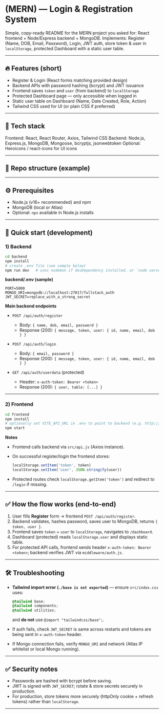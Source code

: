 # (MERN) — Login & Registration System

Simple, copy-ready README for the MERN project you asked for: React frontend + Node/Express backend + MongoDB.
Implements: Register (Name, DOB, Email, Password), Login, JWT auth, store token & user in `localStorage`, protected Dashboard with a static user table.

---

## 🔥 Features (short)

* Register & Login (React forms matching provided design)
* Backend APIs with password hashing (bcrypt) and JWT issuance
* Frontend saves `token` and `user` (from backend) to `localStorage`
* Protected Dashboard page — only accessible when logged in
* Static user table on Dashboard (Name, Date Created, Role, Action)
* Tailwind CSS used for UI (or plain CSS if preferred)

---

## 🧰 Tech stack

Frontend: React, React Router, Axios, Tailwind CSS
Backend: Node.js, Express.js, MongoDB, Mongoose, bcryptjs, jsonwebtoken
Optional: Heroicons / react-icons for UI icons

---

## 📂 Repo structure (example)

---

## ⚙️ Prerequisites

* Node.js (v16+ recommended) and npm
* MongoDB (local or Atlas)
* Optional: `npx` available in Node.js installs

---

## 🚀 Quick start (development)

### 1) Backend

```bash
cd backend
npm install
# create .env file (see sample below)
npm run dev   # uses nodemon if devDependency installed, or `node server.js`
```

**backend/.env (sample)**

```
PORT=5000
MONGO_URI=mongodb://localhost:27017/fullstack_auth
JWT_SECRET=replace_with_a_strong_secret
```

**Main backend endpoints**

* `POST /api/auth/register`

  * Body: `{ name, dob, email, password }`
  * Response (200): `{ message, token, user: { id, name, email, dob } }`
* `POST /api/auth/login`

  * Body: `{ email, password }`
  * Response (200): `{ message, token, user: { id, name, email, dob } }`
* `GET /api/auth/userdata` (protected)

  * Header: `x-auth-token: Bearer <token>`
  * Response (200): `{ user, table: [...] }`

---

### 2) Frontend

```bash
cd frontend
npm install
# optionally set VITE_API_URL in .env to point to backend (e.g. http://localhost:5000)
npm start
```

**Notes**

* Frontend calls backend via `src/api.js` (Axios instance).
* On successful register/login the frontend stores:

  ```js
  localStorage.setItem('token', token)
  localStorage.setItem('user', JSON.stringify(user))
  ```
* Protected routes check `localStorage.getItem('token')` and redirect to `/login` if missing.

---

## ✅ How the flow works (end-to-end)

1. User fills **Register** form → frontend `POST /api/auth/register`.
2. Backend validates, hashes password, saves user to MongoDB, returns `{ token, user }`.
3. Frontend saves `token` + `user` to `localStorage`, navigates to `/dashboard`.
4. Dashboard (protected) reads `localStorage.user` and displays static table.
5. For protected API calls, frontend sends header `x-auth-token: Bearer <token>`; backend verifies JWT via `middleware/auth.js`.

---

## 🛠 Troubleshooting

* **Tailwind import error (`./base is not exported`)** — ensure `src/index.css` uses:

  ```css
  @tailwind base;
  @tailwind components;
  @tailwind utilities;
  ```

  and **do not** use `@import "tailwindcss/base";`.
* If auth fails, check `JWT_SECRET` is same across restarts and tokens are being sent in `x-auth-token` header.
* If Mongo connection fails, verify `MONGO_URI` and network (Atlas IP whitelist or local Mongo running).

---

## ✅ Security notes

* Passwords are hashed with bcrypt before saving.
* JWT is signed with `JWT_SECRET`; rotate & store secrets securely in production.
* For production, store tokens more securely (httpOnly cookie + refresh tokens) rather than `localStorage`.

---

